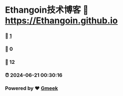 # Ethangoin技术博客 :link: https://Ethangoin.github.io 
### :page_facing_up: [1](https://Ethangoin.github.io/tag.html) 
### :speech_balloon: 0 
### :hibiscus: 12 
### :alarm_clock: 2024-06-21 00:30:16 
### Powered by :heart: [Gmeek](https://github.com/Meekdai/Gmeek)
